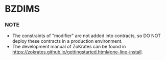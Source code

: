 # BZDIMS

### NOTE

- The constraints of "modifier" are not added into contracts, so DO NOT deploy these contracts in a production environment.
- The development manual of ZoKrates can be found in https://zokrates.github.io/gettingstarted.html#one-line-install.
